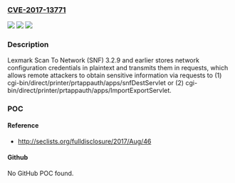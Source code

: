 ### [CVE-2017-13771](https://cve.mitre.org/cgi-bin/cvename.cgi?name=CVE-2017-13771)
![](https://img.shields.io/static/v1?label=Product&message=n%2Fa&color=blue)
![](https://img.shields.io/static/v1?label=Version&message=n%2Fa&color=blue)
![](https://img.shields.io/static/v1?label=Vulnerability&message=n%2Fa&color=brighgreen)

### Description

Lexmark Scan To Network (SNF) 3.2.9 and earlier stores network configuration credentials in plaintext and transmits them in requests, which allows remote attackers to obtain sensitive information via requests to (1) cgi-bin/direct/printer/prtappauth/apps/snfDestServlet or (2) cgi-bin/direct/printer/prtappauth/apps/ImportExportServlet.

### POC

#### Reference
- http://seclists.org/fulldisclosure/2017/Aug/46

#### Github
No GitHub POC found.

